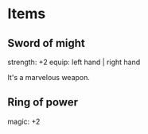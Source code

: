 # Items

## Sword of might

strength: +2
equip: left hand | right hand

It's a marvelous weapon. 

## Ring of power

magic: +2
